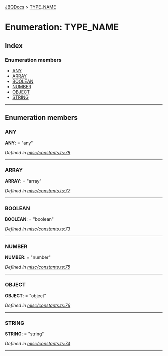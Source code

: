 [JBQDocs](../README.md) > [TYPE_NAME](../enums/type_name.md)

# Enumeration: TYPE_NAME

## Index

### Enumeration members

* [ANY](type_name.md#any)
* [ARRAY](type_name.md#array)
* [BOOLEAN](type_name.md#boolean)
* [NUMBER](type_name.md#number)
* [OBJECT](type_name.md#object)
* [STRING](type_name.md#string)

---

## Enumeration members

<a id="any"></a>

###  ANY

**ANY**:  = "any"

*Defined in [misc/constants.ts:78](https://github.com/krnik/vjs-validator/blob/6195eeb/src/misc/constants.ts#L78)*

___
<a id="array"></a>

###  ARRAY

**ARRAY**:  = "array"

*Defined in [misc/constants.ts:77](https://github.com/krnik/vjs-validator/blob/6195eeb/src/misc/constants.ts#L77)*

___
<a id="boolean"></a>

###  BOOLEAN

**BOOLEAN**:  = "boolean"

*Defined in [misc/constants.ts:73](https://github.com/krnik/vjs-validator/blob/6195eeb/src/misc/constants.ts#L73)*

___
<a id="number"></a>

###  NUMBER

**NUMBER**:  = "number"

*Defined in [misc/constants.ts:75](https://github.com/krnik/vjs-validator/blob/6195eeb/src/misc/constants.ts#L75)*

___
<a id="object"></a>

###  OBJECT

**OBJECT**:  = "object"

*Defined in [misc/constants.ts:76](https://github.com/krnik/vjs-validator/blob/6195eeb/src/misc/constants.ts#L76)*

___
<a id="string"></a>

###  STRING

**STRING**:  = "string"

*Defined in [misc/constants.ts:74](https://github.com/krnik/vjs-validator/blob/6195eeb/src/misc/constants.ts#L74)*

___

